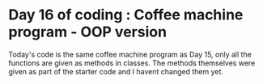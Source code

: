 # Day 16 of coding : Coffee machine program - OOP version

Today's code is the same coffee machine program as Day 15, only all the functions are given as methods in classes. The methods themselves were given as part of the starter code and I havent changed them yet. 
